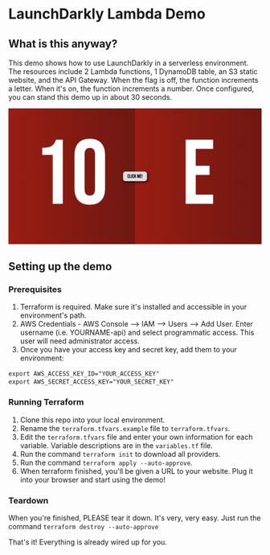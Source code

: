 # LaunchDarkly Lambda Demo

## What is this anyway?

This demo shows how to use LaunchDarkly in a serverless environment. The resources include 2 Lambda functions, 1 DynamoDB table, an S3 static website, and the API Gateway. When the flag is off, the function increments a letter. When it's on, the function increments a number. Once configured, you can stand this demo up in about 30 seconds.

![Screenshot of Lambda Demo](https://github.com/kevincloud/ld-lambda-one/blob/main/assets/screenshot.png)

## Setting up the demo

### Prerequisites

1. Terraform is required. Make sure it's installed and accessible in your environment's path.
1. AWS Credentials - AWS Console --> IAM --> Users --> Add User. Enter username (i.e. YOURNAME-api) and select programmatic access. This user will need administrator access.
1. Once you have your access key and secret key, add them to your environment:

```
export AWS_ACCESS_KEY_ID="YOUR_ACCESS_KEY"
export AWS_SECRET_ACCESS_KEY="YOUR_SECRET_KEY"
```

### Running Terraform

1. Clone this repo into your local environment.
1. Rename the `terraform.tfvars.example` file to `terraform.tfvars`.
1. Edit the `terraform.tfvars` file and enter your own information for each variable. Variable descriptions are in the `variables.tf` file.
1. Run the command `terraform init` to download all providers.
1. Run the command `terraform apply --auto-approve`.
1. When terraform finished, you'll be given a URL to your website. Plug it into your browser and start using the demo!

### Teardown

When you're finished, PLEASE tear it down. It's very, very easy. Just run the command `terraform destroy --auto-approve`

That's it! Everything is already wired up for you.

